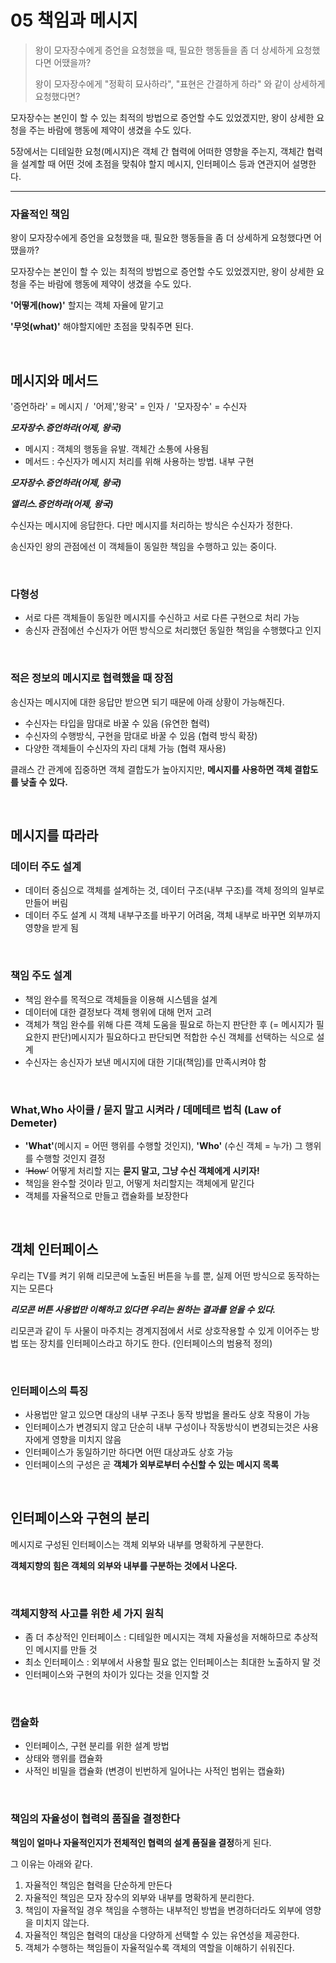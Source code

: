# **05 책임과 메시지**

> 왕이 모자장수에게 증언을 요청했을 때, 필요한 행동들을 좀 더 상세하게 요청했다면 어땠을까?
>
>왕이 모자장수에게 "정확히 묘사하라", "표현은 간결하게 하라" 와 같이 상세하게 요청했다면?
> 

모자장수는 본인이 할 수 있는 최적의 방법으로 증언할 수도 있었겠지만, 왕이 상세한 요청을 주는 바람에 행동에 제약이 생겼을 수도 있다.

5장에서는 디테일한 요청(메시지)은 객체 간 협력에 어떠한 영향을 주는지, 객체간 협력을 설계할 때 어떤 것에 초점을 맞춰야 할지 메시지, 인터페이스 등과 연관지어 설명한다.

---

### **자율적인 책임**

왕이 모자장수에게 증언을 요청했을 때, 필요한 행동들을 좀 더 상세하게 요청했다면 어땠을까?

모자장수는 본인이 할 수 있는 최적의 방법으로 증언할 수도 있었겠지만, 왕이 상세한 요청을 주는 바람에 행동에 제약이 생겼을 수도 있다.

**'어떻게(how)'** 할지는 객체 자율에 맡기고

**'무엇(what)'** 해야할지에만 초점을 맞춰주면 된다.

<br>

## **메시지와 메서드**

'증언하라' = 메시지 /  '어제','왕국' = 인자 /  '모자장수' = 수신자

***모자장수.증언하라(어제, 왕국)***

- 메시지 : 객체의 행동을 유발. 객체간 소통에 사용됨
- 메서드 : 수신자가 메시지 처리를 위해 사용하는 방법. 내부 구현

***모자장수.증언하라(어제, 왕국)***

***앨리스.증언하라(어제, 왕국)***

수신자는 메시지에 응답한다. 다만 메시지를 처리하는 방식은 수신자가 정한다.

송신자인 왕의 관점에선 이 객체들이 동일한 책임을 수행하고 있는 중이다.

<br>

### 다형성

- 서로 다른 객체들이 동일한 메시지를 수신하고 서로 다른 구현으로 처리 가능
- 송신자 관점에선 수신자가 어떤 방식으로 처리했던 동일한 책임을 수행했다고 인지

<br>


### 적은 정보의 메시지로 협력했을 때 장점

송신자는 메시지에 대한 응답만 받으면 되기 때문에 아래 상황이 가능해진다.

- 수신자는 타입을 맘대로 바꿀 수 있음 (유연한 협력)
- 수신자의 수행방식, 구현을 맘대로 바꿀 수 있음 (협력 방식 확장)
- 다양한 객체들이 수신자의 자리 대체 가능 (협력 재사용)

클래스 간 관계에 집중하면 객체 결합도가 높아지지만, **메시지를 사용하면 객체 결합도를 낮출 수 있다.**

<br>

## **메시지를 따라라**

### 데이터 주도 설계

- 데이터 중심으로 객체를 설계하는 것, 데이터 구조(내부 구조)를 객체 정의의 일부로 만들어 버림
- 데이터 주도 설계 시 객체 내부구조를 바꾸기 어려움, 객체 내부로 바꾸면 외부까지 영향을 받게 됨

<br>


### 책임 주도 설계

- 책임 완수를 목적으로 객체들을 이용해 시스템을 설계
- 데이터에 대한 결정보다 객체 행위에 대해 먼저 고려
- 객체가 책임 완수를 위해 다른 객체 도움을 필요로 하는지 판단한 후 (= 메시지가 필요한지 판단)메시지가 필요하다고 판단되면 적합한 수신 객체를 선택하는 식으로 설계
- 수신자는 송신자가 보낸 메시지에 대한 기대(책임)를 만족시켜야 함

<br>

### What,Who 사이클 / 묻지 말고 시켜라 / 데메테르 법칙 (Law of Demeter)

- **'What'**(메시지 = 어떤 행위를 수행할 것인지), **'Who'** (수신 객체 = 누가) 그 행위를 수행할 것인지 결정
- ~~‘How’~~ 어떻게 처리할 지는 **묻지 말고, 그냥 수신 객체에게 시키자!**
- 책임을 완수할 것이라 믿고, 어떻게 처리할지는 객체에게 맡긴다
- 객체를 자율적으로 만들고 캡슐화를 보장한다

<br>

## **객체 인터페이스**

우리는 TV를 켜기 위해 리모콘에 노출된 버튼을 누를 뿐, 실제 어떤 방식으로 동작하는지는 모른다

***리모콘 버튼 사용법만 이해하고 있다면 우리는 원하는 결과를 얻을 수 있다.***

리모콘과 같이 두 사물이 마주치는 경계지점에서 서로 상호작용할 수 있게 이어주는 방법 또는 장치를 인터페이스라고 하기도 한다. (인터페이스의 범용적 정의)

<br>

### 인터페이스의 특징

- 사용법만 알고 있으면 대상의 내부 구조나 동작 방법을 몰라도 상호 작용이 가능
- 인터페이스가 변경되지 않고 단순히 내부 구성이나 작동방식이 변경되는것은 사용자에게 영향을 미치지 않음
- 인터페이스가 동일하기만 하다면 어떤 대상과도 상호 가능
- 인터페이스의 구성은 곧 **객체가 외부로부터 수신할 수 있는 메시지 목록**

<br>

## **인터페이스와 구현의 분리**

메시지로 구성된 인터페이스는 객체 외부와 내부를 명확하게 구분한다.

**객체지향의 힘은 객체의 외부와 내부를 구분하는 것에서 나온다.**

<br>

### 객체지향적 사고를 위한 세 가지 원칙

- 좀 더 추상적인 인터페이스 : 디테일한 메시지는 객체 자율성을 저해하므로 추상적인 메시지를 만들 것
- 최소 인터페이스 : 외부에서 사용할 필요 없는 인터페이스는 최대한 노출하지 말 것
- 인터페이스와 구현의 차이가 있다는 것을 인지할 것

<br>

### 캡슐화

- 인터페이스, 구현 분리를 위한 설계 방법
- 상태와 행위를 캡슐화
- 사적인 비밀을 캡슐화 (변경이 빈번하게 일어나는 사적인 범위는 캡슐화)

<br>

### **책임의 자율성이 협력의 품질을 결정한다**

**책임이 얼마나 자율적인지가 전체적인 협력의 설계 품질을 결정**하게 된다.

그 이유는 아래와 같다.

1. 자율적인 책임은 협력을 단순하게 만든다
2. 자율적인 책임은 모자 장수의 외부와 내부를 명확하게 분리한다.
3. 책임이 자율적일 경우 책임을 수행하는 내부적인 방법을 변경하더라도 외부에 영향을 미치지 않는다.
4. 자율적인 책임은 협력의 대상을 다양하게 선택할 수 있는 유연성을 제공한다.
5. 객체가 수행하는 책임들이 자율적일수록 객체의 역할을 이해하기 쉬워진다.
